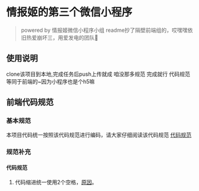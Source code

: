 # 情报姬的第三个微信小程序
> powered by 情报姬微信小程序小组
readme抄了隔壁前端组的，哎嘿嘿依旧热爱崩坏三，用爱发电的团队🤣

## 使用说明

clone该项目到本地,完成任务后push上传就成 咱没那多规范 完成就行
代码规范   等同于前端的~因为小程序也是个h5嘛
## 前端代码规范
### 基本规范
本项目代码统一按照该代码规范进行编码，请大家仔细阅读该代码规范 [代码规范](https://guide.aotu.io/docs/index.html)
### 规范补充

#### 代码规范

1. 代码缩进统一使用2个空格，[原因](https://github.com/o2team/guide/issues/3)。
